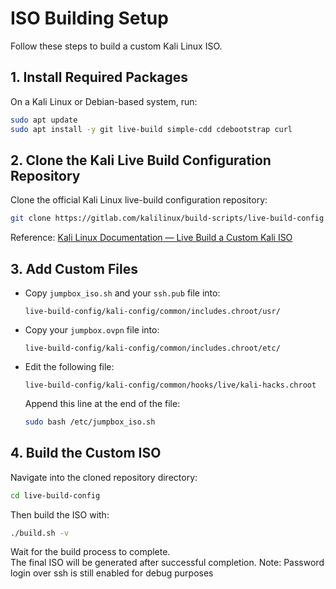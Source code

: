 # ISO Building Setup

Follow these steps to build a custom Kali Linux ISO.

## 1. Install Required Packages

On a Kali Linux or Debian-based system, run:

```bash
sudo apt update
sudo apt install -y git live-build simple-cdd cdebootstrap curl
```

## 2. Clone the Kali Live Build Configuration Repository

Clone the official Kali Linux live-build configuration repository:

```bash
git clone https://gitlab.com/kalilinux/build-scripts/live-build-config.git
```

Reference: [Kali Linux Documentation — Live Build a Custom Kali ISO](https://www.kali.org/docs/development/live-build-a-custom-kali-iso/)

## 3. Add Custom Files

- Copy `jumpbox_iso.sh` and your `ssh.pub` file into:

  ```text
  live-build-config/kali-config/common/includes.chroot/usr/
  ```

- Copy your `jumpbox.ovpn` file into:

  ```text
  live-build-config/kali-config/common/includes.chroot/etc/
  ```

- Edit the following file:

  ```text
  live-build-config/kali-config/common/hooks/live/kali-hacks.chroot
  ```

  Append this line at the end of the file:

  ```bash
  sudo bash /etc/jumpbox_iso.sh
  ```

## 4. Build the Custom ISO

Navigate into the cloned repository directory:

```bash
cd live-build-config
```

Then build the ISO with:

```bash
./build.sh -v
```

Wait for the build process to complete.  
The final ISO will be generated after successful completion.
Note: Password login over ssh is still enabled for debug purposes
